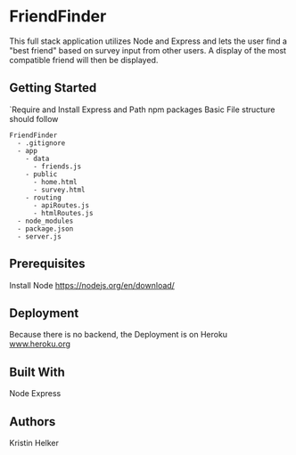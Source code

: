 # FriendFinder

 This full stack application utilizes Node and Express and lets the user find a "best friend" based on survey input from other users.  A display of the most compatible friend will then be displayed.

## Getting Started

`Require and Install Express and Path npm packages
 Basic File structure should follow 
  ```
  FriendFinder
    - .gitignore
    - app
      - data
        - friends.js
      - public
        - home.html
        - survey.html
      - routing
        - apiRoutes.js
        - htmlRoutes.js
    - node_modules
    - package.json
    - server.js
  ```
## Prerequisites
 Install Node 
 https://nodejs.org/en/download/
 


## Deployment
Because there is no backend, the Deployment is on Heroku www.heroku.org

## Built With
Node 
Express

##  Authors
Kristin Helker

